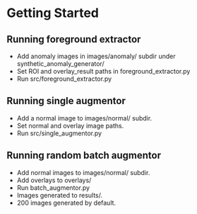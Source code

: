 # Getting Started

## Running foreground extractor

* Add anomaly images in images/anomaly/ subdir under synthetic_anomaly_generator/
* Set ROI and overlay_result paths in foreground_extractor.py
* Run src/foreground_extractor.py

## Running single augmentor

* Add a normal image to images/normal/ subdir.
* Set normal and overlay image paths.
* Run src/single_augmentor.py

## Running random batch augmentor

* Add normal images to images/normal/ subdir.
* Add overlays to overlays/
* Run batch_augmentor.py
* Images generated to results/. 
* 200 images generated by default. 
